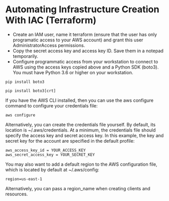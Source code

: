 # Automating Infrastructure Creation With IAC (Terraform)


- Create an IAM user, name it terraform (ensure that the user has only programatic access to your AWS account) and grant this user AdministratorAccess permissions.
- Copy the secret access key and access key ID. Save them in a notepad temporarily.
- Configure programmatic access from your workstation to connect to AWS using the access keys copied above and a Python SDK (boto3). You must have Python 3.6 or higher on your workstation.

```
pip install boto3

pip install boto3[crt]
```
If you have the AWS CLI installed, then you can use the aws configure command to configure your credentials file:

```
aws configure
```
Alternatively, you can create the credentials file yourself. By default, its location is ~/.aws/credentials. At a minimum, the credentials file should specify the access key and secret access key. In this example, the key and secret key for the account are specified in the default profile:

```
aws_access_key_id = YOUR_ACCESS_KEY
aws_secret_access_key = YOUR_SECRET_KEY
```
You may also want to add a default region to the AWS configuration file, which is located by default at ~/.aws/config:

```
region=us-east-1
```
Alternatively, you can pass a region_name when creating clients and resources.